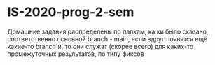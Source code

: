 # IS-2020-prog-2-sem
 Домашние задания распределены по папкам, ка ки было сказано, соответственно основной branch - main, если вдруг появятся ещё какие-то branch'и, то они служат (скорее всего) для каких-то промежуточных результатов, по типу фиксов
